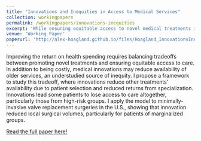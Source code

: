 ```yaml
---
title: "Innovations and Inequities in Access to Medical Services"
collection: workingpapers
permalink: /workingpapers/innovations-inequities
excerpt: 'While ensuring equitable access to novel medical treatments is a major concern in improving their value, medical innovations may exacerbate inequitable access even to older services. I study this tradeoff in a model of physician decision-making with technological spillovers.'
venue: 'Working Paper'
paperurl: 'http://alex-hoagland.github.io/files/Hoagland_InnovationsInequities_TAVR.pdf'
---
```


Improving the return on health spending requires balancing tradeoffs between promoting novel treatments and ensuring equitable access to care. In addition to being costly, medical innovations may reduce availability of older services, an understudied source of inequity. I propose a framework to study this tradeoff, where innovations reduce other treatments’ availability due to patient selection and reduced returns from specialization. Innovations lead some patients to lose access to care altogether, particularly those from high-risk groups. I apply the model to minimally-invasive valve replacement surgeries in the U.S., showing that innovation reduced local surgical volumes, particularly for patients of marginalized groups. 

[Read the full paper here!](http://alex-hoagland.github.io/files/Hoagland_InnovationsInequities_TAVR.pdf)
